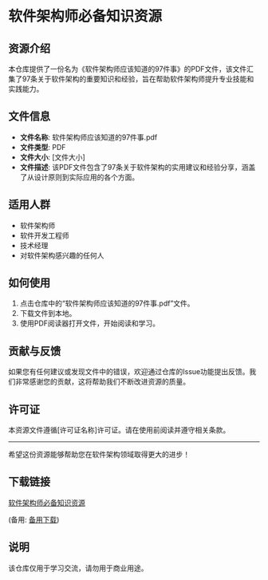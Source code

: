 # 软件架构师必备知识资源

## 资源介绍

本仓库提供了一份名为《软件架构师应该知道的97件事》的PDF文件，该文件汇集了97条关于软件架构的重要知识和经验，旨在帮助软件架构师提升专业技能和实践能力。

## 文件信息

- **文件名称**: 软件架构师应该知道的97件事.pdf
- **文件类型**: PDF
- **文件大小**: [文件大小]
- **文件描述**: 该PDF文件包含了97条关于软件架构的实用建议和经验分享，涵盖了从设计原则到实际应用的各个方面。

## 适用人群

- 软件架构师
- 软件开发工程师
- 技术经理
- 对软件架构感兴趣的任何人

## 如何使用

1. 点击仓库中的“软件架构师应该知道的97件事.pdf”文件。
2. 下载文件到本地。
3. 使用PDF阅读器打开文件，开始阅读和学习。

## 贡献与反馈

如果您有任何建议或发现文件中的错误，欢迎通过仓库的Issue功能提出反馈。我们非常感谢您的贡献，这将帮助我们不断改进资源的质量。

## 许可证

本资源文件遵循[许可证名称]许可证。请在使用前阅读并遵守相关条款。

---

希望这份资源能够帮助您在软件架构领域取得更大的进步！

## 下载链接
[软件架构师必备知识资源](https://pan.quark.cn/s/9f06ca0d8a29) 

(备用: [备用下载](https://pan.baidu.com/s/1nGZ2-dC5GiK-KWModUyUzQ?pwd=1234))

## 说明

该仓库仅用于学习交流，请勿用于商业用途。
